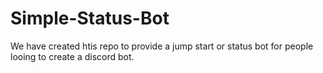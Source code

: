 # Simple-Status-Bot
We have created htis repo to provide a jump start or status bot for people looing to create a discord bot. 
